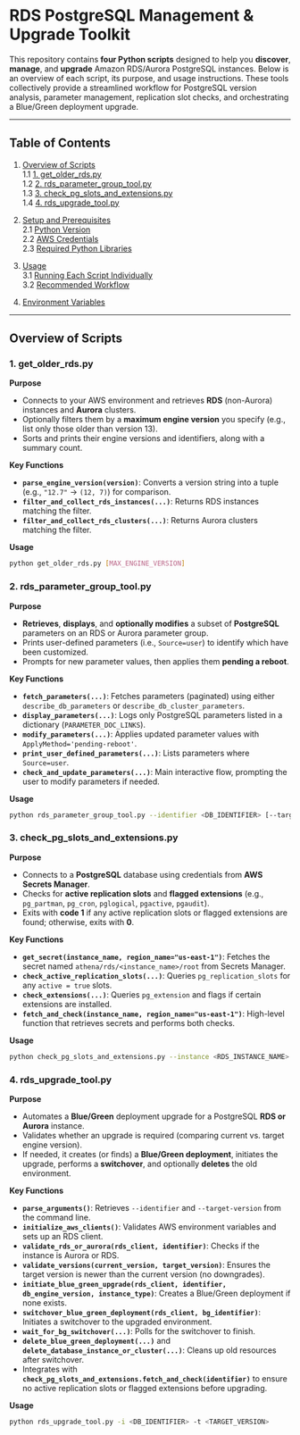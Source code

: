# RDS PostgreSQL Management & Upgrade Toolkit

This repository contains **four Python scripts** designed to help you **discover**, **manage**, and **upgrade** Amazon RDS/Aurora PostgreSQL instances. Below is an overview of each script, its purpose, and usage instructions. These tools collectively provide a streamlined workflow for PostgreSQL version analysis, parameter management, replication slot checks, and orchestrating a Blue/Green deployment upgrade.

---

## Table of Contents

1. [Overview of Scripts](#overview-of-scripts)  
   1.1 [1. get_older_rds.py](#1-get_older_rdspy)  
   1.2 [2. rds_parameter_group_tool.py](#2-rds_parameter_group_toolpy)  
   1.3 [3. check_pg_slots_and_extensions.py](#3-check_pg_slots_and_extensionspy)  
   1.4 [4. rds_upgrade_tool.py](#4-rds_upgrade_toolpy)  

2. [Setup and Prerequisites](#setup-and-prerequisites)  
   2.1 [Python Version](#python-version)  
   2.2 [AWS Credentials](#aws-credentials)  
   2.3 [Required Python Libraries](#required-python-libraries)  

3. [Usage](#usage)  
   3.1 [Running Each Script Individually](#running-each-script-individually)  
   3.2 [Recommended Workflow](#recommended-workflow)  

4. [Environment Variables](#environment-variables)  


---

## Overview of Scripts

### 1. get_older_rds.py

**Purpose**  
- Connects to your AWS environment and retrieves **RDS** (non-Aurora) instances and **Aurora** clusters.
- Optionally filters them by a **maximum engine version** you specify (e.g., list only those older than version 13).
- Sorts and prints their engine versions and identifiers, along with a summary count.

**Key Functions**  
- **`parse_engine_version(version)`**: Converts a version string into a tuple (e.g., `"12.7"` -> `(12, 7)`) for comparison.  
- **`filter_and_collect_rds_instances(...)`**: Returns RDS instances matching the filter.  
- **`filter_and_collect_rds_clusters(...)`**: Returns Aurora clusters matching the filter.

**Usage**  
```bash
python get_older_rds.py [MAX_ENGINE_VERSION]
```

### 2. rds_parameter_group_tool.py

**Purpose**  
- **Retrieves**, **displays**, and **optionally modifies** a subset of **PostgreSQL** parameters on an RDS or Aurora parameter group.
- Prints user-defined parameters (i.e., `Source=user`) to identify which have been customized.
- Prompts for new parameter values, then applies them **pending a reboot**.

**Key Functions**  
- **`fetch_parameters(...)`**: Fetches parameters (paginated) using either `describe_db_parameters` or `describe_db_cluster_parameters`.  
- **`display_parameters(...)`**: Logs only PostgreSQL parameters listed in a dictionary (`PARAMETER_DOC_LINKS`).  
- **`modify_parameters(...)`**: Applies updated parameter values with `ApplyMethod='pending-reboot'`.  
- **`print_user_defined_parameters(...)`**: Lists parameters where `Source=user`.  
- **`check_and_update_parameters(...)`**: Main interactive flow, prompting the user to modify parameters if needed.

**Usage**  
```bash
python rds_parameter_group_tool.py --identifier <DB_IDENTIFIER> [--target_version <ENGINE_VERSION>]
```

### 3. check_pg_slots_and_extensions.py

**Purpose**  
- Connects to a **PostgreSQL** database using credentials from **AWS Secrets Manager**.
- Checks for **active replication slots** and **flagged extensions** (e.g., `pg_partman`, `pg_cron`, `pglogical`, `pgactive`, `pgaudit`).
- Exits with **code 1** if any active replication slots or flagged extensions are found; otherwise, exits with **0**.

**Key Functions**  
- **`get_secret(instance_name, region_name="us-east-1")`**: Fetches the secret named `athena/rds/<instance_name>/root` from Secrets Manager.  
- **`check_active_replication_slots(...)`**: Queries `pg_replication_slots` for any `active = true` slots.  
- **`check_extensions(...)`**: Queries `pg_extension` and flags if certain extensions are installed.  
- **`fetch_and_check(instance_name, region_name="us-east-1")`**: High-level function that retrieves secrets and performs both checks.

**Usage**  
```bash
python check_pg_slots_and_extensions.py --instance <RDS_INSTANCE_NAME> [--region <AWS_REGION>]
```

### 4. rds_upgrade_tool.py

**Purpose**  
- Automates a **Blue/Green** deployment upgrade for a PostgreSQL **RDS or Aurora** instance.
- Validates whether an upgrade is required (comparing current vs. target engine version).
- If needed, it creates (or finds) a **Blue/Green deployment**, initiates the upgrade, performs a **switchover**, and optionally **deletes** the old environment.

**Key Functions**  
- **`parse_arguments()`**: Retrieves `--identifier` and `--target-version` from the command line.  
- **`initialize_aws_clients()`**: Validates AWS environment variables and sets up an RDS client.  
- **`validate_rds_or_aurora(rds_client, identifier)`**: Checks if the instance is Aurora or RDS.  
- **`validate_versions(current_version, target_version)`**: Ensures the target version is newer than the current version (no downgrades).  
- **`initiate_blue_green_upgrade(rds_client, identifier, db_engine_version, instance_type)`**: Creates a Blue/Green deployment if none exists.  
- **`switchover_blue_green_deployment(rds_client, bg_identifier)`**: Initiates a switchover to the upgraded environment.  
- **`wait_for_bg_switchover(...)`**: Polls for the switchover to finish.  
- **`delete_blue_green_deployment(...)`** and **`delete_database_instance_or_cluster(...)`**: Cleans up old resources after switchover.  
- Integrates with **`check_pg_slots_and_extensions.fetch_and_check(identifier)`** to ensure no active replication slots or flagged extensions before upgrading.

**Usage**  
```bash
python rds_upgrade_tool.py -i <DB_IDENTIFIER> -t <TARGET_VERSION>
```